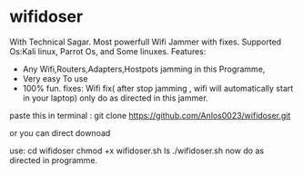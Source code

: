 # wifidoser


With Technical Sagar.
Most powerfull Wifi Jammer with fixes.
Supported Os:Kali linux, Parrot Os, and Some linuxes.
Features:
* Any Wifi,Routers,Adapters,Hostpots jamming in this Programme,
* Very easy To use 
* 100% fun.
fixes: Wifi fix( after stop jamming , wifi will automatically start in your laptop)
only do as directed in this jammer.

paste this in terminal :
git clone https://github.com/Anlos0023/wifidoser.git

or you can direct downoad

use:
cd wifidoser
chmod +x wifidoser.sh
ls
./wifidoser.sh
now do as directed in programme.
